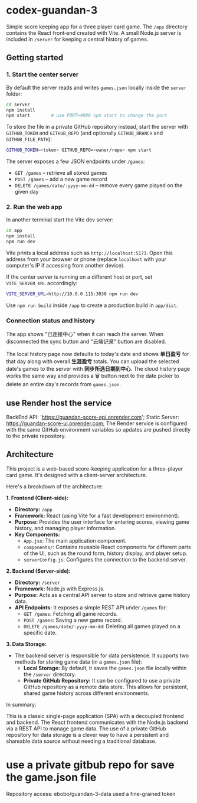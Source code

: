 # codex-guandan-3

Simple score keeping app for a three player card game. The `/app` directory
contains the React front‑end created with Vite. A small Node.js server is
included in `/server` for keeping a central history of games.

## Getting started

### 1. Start the center server

By default the server reads and writes `games.json` locally inside the `server`
folder:

```bash
cd server
npm install
npm start        # use PORT=4000 npm start to change the port
```

To store the file in a private GitHub repository instead, start the server with
`GITHUB_TOKEN` and `GITHUB_REPO` (and optionally `GITHUB_BRANCH` and
`GITHUB_FILE_PATH`):

```bash
GITHUB_TOKEN=<token> GITHUB_REPO=<owner/repo> npm start
```

The server exposes a few JSON endpoints under `/games`:

- `GET /games` – retrieve all stored games
- `POST /games` – add a new game record
- `DELETE /games/date/:yyyy-mm-dd` – remove every game played on the given day

### 2. Run the web app

In another terminal start the Vite dev server:

```bash
cd app
npm install
npm run dev
```

Vite prints a local address such as `http://localhost:5173`. Open this address
from your browser or phone (replace `localhost` with your computer's IP if
accessing from another device).

If the center server is running on a different host or port, set
`VITE_SERVER_URL` accordingly:

```bash
VITE_SERVER_URL=http://10.0.0.115:3030 npm run dev
```

Use `npm run build` inside `/app` to create a production build in `app/dist`.

### Connection status and history

The app shows "已连接中心" when it can reach the server. When disconnected the
sync button and "云端记录" button are disabled.

The local history page now defaults to today's date and shows **单日盈亏** for
that day along with overall **生涯盈亏** totals. You can upload the selected
date's games to the server with **同步所选日期到中心**. The cloud history page works
the same way and provides a 🗑️ button next to the date picker to delete an
entire day's records from `games.json`.

## use Render host the service

BackEnd API: 'https://guandan-score-api.onrender.com';
Static Server: https://guandan-score-ui.onrender.com;
The Render service is configured with the same GitHub environment variables so
updates are pushed directly to the private repository.

## Architecture

This project is a web-based score-keeping application for a three-player card game. It's designed with a client-server architecture.

Here's a breakdown of the architecture:

**1. Frontend (Client-side):**

*   **Directory:** `/app`
*   **Framework:** React (using Vite for a fast development environment).
*   **Purpose:** Provides the user interface for entering scores, viewing game history, and managing player information.
*   **Key Components:**
    *   `App.jsx`: The main application component.
    *   `components/`: Contains reusable React components for different parts of the UI, such as the round form, history display, and player setup.
    *   `serverConfig.js`: Configures the connection to the backend server.

**2. Backend (Server-side):**

*   **Directory:** `/server`
*   **Framework:** Node.js with Express.js.
*   **Purpose:** Acts as a central API server to store and retrieve game history data.
*   **API Endpoints:** It exposes a simple REST API under `/games` for:
    *   `GET /games`: Fetching all game records.
    *   `POST /games`: Saving a new game record.
    *   `DELETE /games/date/:yyyy-mm-dd`: Deleting all games played on a specific date.

**3. Data Storage:**

*   The backend server is responsible for data persistence. It supports two methods for storing game data (in a `games.json` file):
    *   **Local Storage:** By default, it saves the `games.json` file locally within the `/server` directory.
    *   **Private GitHub Repository:** It can be configured to use a private GitHub repository as a remote data store. This allows for persistent, shared game history across different environments.

In summary:

This is a classic single-page application (SPA) with a decoupled frontend and backend. The React frontend communicates with the Node.js backend via a REST API to manage game data. The use of a private GitHub repository for data storage is a clever way to have a persistent and shareable data source without needing a traditional database.

# use a private gitbub repo for save the game.json file

Repository access: ebobo/guandan-3-data
used a fine-grained token
